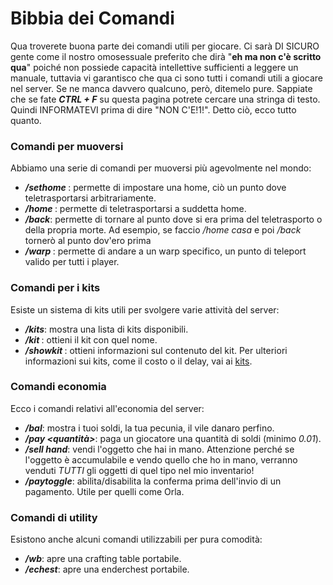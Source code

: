 # Bibbia dei Comandi
Qua troverete buona parte dei comandi utili per giocare. Ci sarà DI SICURO gente come il nostro omosessuale preferito che dirà "**eh ma non c'è scritto <comando X> qua**" poiché non possiede capacità intellettive sufficienti a leggere un manuale, tuttavia vi garantisco che qua ci sono tutti i comandi utili a giocare nel server. Se ne manca davvero qualcuno, però, ditemelo pure. Sappiate che se fate ***CTRL + F*** su questa pagina potrete cercare una stringa di testo. Quindi INFORMATEVI prima di dire "NON C'E!1!".
Detto ciò, ecco tutto quanto.

### Comandi per muoversi
Abbiamo una serie di comandi per muoversi più agevolmente nel mondo:
- ***/sethome <nomeCasa>***: permette di impostare una home, ciò un punto dove teletrasportarsi arbitrariamente.
- ***/home <nomeCasa>***: permette di teletrasportarsi a suddetta home.
- ***/back***: permette di tornare al punto dove si era prima del teletrasporto o della propria morte. Ad esempio, se faccio */home casa* e poi */back* tornerò al punto dov'ero prima
- ***/warp <nomeWarp>***: permette di andare a un warp specifico, un punto di teleport valido per tutti i player.

### Comandi per i kits
Esiste un sistema di kits utili per svolgere varie attività del server:
- ***/kits***: mostra una lista di kits disponibili.
- ***/kit <nomeKit>***: ottieni il kit con quel nome.
- ***/showkit <nomeKit>***: ottieni informazioni sul contenuto del kit.
Per ulteriori informazioni sui kits, come il costo o il delay, vai ai [kits](https://github.com/PacoverseAdmin/pacoverse.tutorial/blob/main/kits.md).

### Comandi economia
Ecco i comandi relativi all'economia del server:
- ***/bal***: mostra i tuoi soldi, la tua pecunia, il vile danaro perfino.
- ***/pay <nomePlayer> <quantità>***: paga un giocatore una quantità di soldi (minimo *0.01*).
- ***/sell hand***: vendi l'oggetto che hai in mano. Attenzione perché se l'oggetto è accumulabile e vendo quello che ho in mano, verranno venduti *TUTTI* gli oggetti di quel tipo nel mio inventario!
- ***/paytoggle***: abilita/disabilita la conferma prima dell'invio di un pagamento. Utile per quelli come Orla.

### Comandi di utility
Esistono anche alcuni comandi utilizzabili per pura comodità:
- ***/wb***: apre una crafting table portabile.
- ***/echest***: apre una enderchest portabile.
